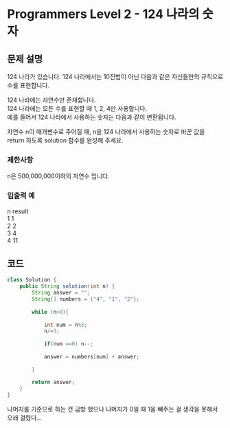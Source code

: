 # Programmers Level 2 - 124 나라의 숫자
## 문제 설명
124 나라가 있습니다. 124 나라에서는 10진법이 아닌 다음과 같은 자신들만의 규칙으로 수를 표현합니다.

124 나라에는 자연수만 존재합니다.    
124 나라에는 모든 수를 표현할 때 1, 2, 4만 사용합니다.    
예를 들어서 124 나라에서 사용하는 숫자는 다음과 같이 변환됩니다.     


자연수 n이 매개변수로 주어질 때, n을 124 나라에서 사용하는 숫자로 바꾼 값을 return 하도록 solution 함수를 완성해 주세요.

### 제한사항
n은 500,000,000이하의 자연수 입니다.

### 입출력 예
n	result    
1	1     
2	2      
3	4     
4	11     


## 코드

```java
class Solution {
    public String solution(int n) {
        String answer = "";
        String[] numbers = {"4", "1", "2"};
        
        while (n>0){
            
            int num = n%3;
            n/=3;
            
            if(num ==0) n--;
            
            answer = numbers[num] + answer;
            
        }
        
        return answer;
    }
}

```

나머지를 기준으로 하는 건 금방 했으나 나머지가 0일 때 1을 빼주는 걸 생각을 못해서 오래 걸렸다...
